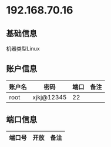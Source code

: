 # 192.168.70.16

## 基础信息

机器类型Linux

## 账户信息

| 账户名 | 密码       | 端口 | 备注 |
| --     | --         | --   | --   |
| root   | xjkj@12345 | 22   |      |

## 端口信息

| 端口号    | 开放 | 备注       |
| --        | --   | --         |
